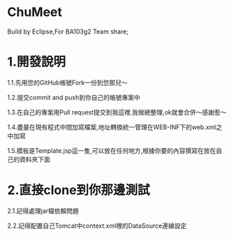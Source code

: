 # ChuMeet
Build by Eclipse,For BA103g2 Team share;

# 1.開發說明

 1.1.先用您的GitHub帳號Fork一份到您那兒～
 
 1.2.提交commit and push到你自己的帳號專案中
 
 1.3.在自己的專案用Pull request提交到我這裡,我做總整理,ok就會合併～感謝惹～
 
 1.4.盡量在現有程式中間加寫檔案,地址轉換統一管理在WEB-INF下的web.xml之中加寫
 
 1.5.模板是Template.jsp這一隻,可以放在任何地方,根據你要的內容撰寫在放在自己的資料夾下面
 
# 2.直接clone到你那邊測試

 2.1.記得處理jar檔依賴問題
 
 2.2.記得配置自己Tomcat中context.xml裡的DataSource連線設定
 
